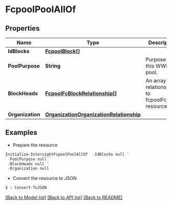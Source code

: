 # FcpoolPoolAllOf
## Properties

Name | Type | Description | Notes
------------ | ------------- | ------------- | -------------
**IdBlocks** | [**FcpoolBlock[]**](FcpoolBlock.md) |  | [optional] 
**PoolPurpose** | **String** | Purpose of this WWN pool. | [optional] 
**BlockHeads** | [**FcpoolFcBlockRelationship[]**](FcpoolFcBlockRelationship.md) | An array of relationships to fcpoolFcBlock resources. | [optional] [readonly] 
**Organization** | [**OrganizationOrganizationRelationship**](OrganizationOrganizationRelationship.md) |  | [optional] 

## Examples

- Prepare the resource
```powershell
Initialize-IntersightFcpoolPoolAllOf  -IdBlocks null `
 -PoolPurpose null `
 -BlockHeads null `
 -Organization null
```

- Convert the resource to JSON
```powershell
$ | Convert-ToJSON
```

[[Back to Model list]](../README.md#documentation-for-models) [[Back to API list]](../README.md#documentation-for-api-endpoints) [[Back to README]](../README.md)

